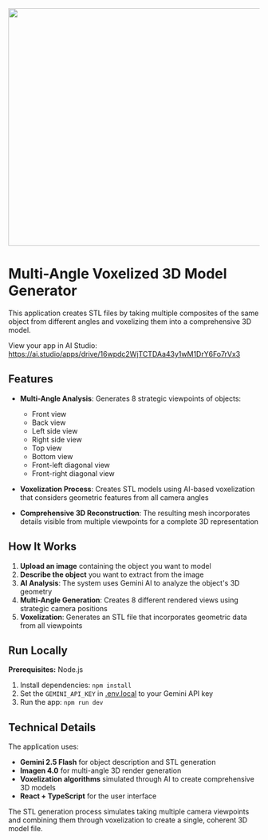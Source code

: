 <div align="center">
<img width="1200" height="475" alt="GHBanner" src="https://github.com/user-attachments/assets/0aa67016-6eaf-458a-adb2-6e31a0763ed6" />
</div>

# Multi-Angle Voxelized 3D Model Generator

This application creates STL files by taking multiple composites of the same object from different angles and voxelizing them into a comprehensive 3D model.

View your app in AI Studio: https://ai.studio/apps/drive/16wpdc2WjTCTDAa43y1wM1DrY6Fo7rVx3

## Features

- **Multi-Angle Analysis**: Generates 8 strategic viewpoints of objects:
  - Front view
  - Back view  
  - Left side view
  - Right side view
  - Top view
  - Bottom view
  - Front-left diagonal view
  - Front-right diagonal view

- **Voxelization Process**: Creates STL models using AI-based voxelization that considers geometric features from all camera angles

- **Comprehensive 3D Reconstruction**: The resulting mesh incorporates details visible from multiple viewpoints for a complete 3D representation

## How It Works

1. **Upload an image** containing the object you want to model
2. **Describe the object** you want to extract from the image
3. **AI Analysis**: The system uses Gemini AI to analyze the object's 3D geometry
4. **Multi-Angle Generation**: Creates 8 different rendered views using strategic camera positions
5. **Voxelization**: Generates an STL file that incorporates geometric data from all viewpoints

## Run Locally

**Prerequisites:**  Node.js

1. Install dependencies:
   `npm install`
2. Set the `GEMINI_API_KEY` in [.env.local](.env.local) to your Gemini API key
3. Run the app:
   `npm run dev`

## Technical Details

The application uses:
- **Gemini 2.5 Flash** for object description and STL generation
- **Imagen 4.0** for multi-angle 3D render generation
- **Voxelization algorithms** simulated through AI to create comprehensive 3D models
- **React + TypeScript** for the user interface

The STL generation process simulates taking multiple camera viewpoints and combining them through voxelization to create a single, coherent 3D model file.
